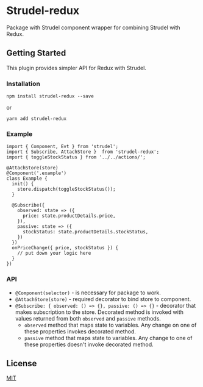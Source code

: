 # Strudel-redux

Package with Strudel component wrapper for combining Strudel with Redux.

## Getting Started

This plugin provides simpler API for Redux with Strudel.

### Installation

```
npm install strudel-redux --save
```
or
```
yarn add strudel-redux
```

### Example

```
import { Component, Evt } from 'strudel';
import { Subscribe, AttachStore }  from 'strudel-redux';
import { toggleStockStatus } from '../../actions/';

@AttachStore(store)
@Component('.example')
class Example {
  init() {
    store.dispatch(toggleStockStatus());
  }
  
  @Subscribe({
    observed: state => ({ 
      price: state.productDetails.price,
    }),
    passive: state => ({
      stockStatus: state.productDetails.stockStatus,
    })
  })
  onPriceChange({ price, stockStatus }) {
    // put down your logic here
  }
})
```

### API
* `@Component(selector)` - is necessary for package to work.
* `@AttachStore(store)` - required decorator to bind store to component.
* `@Subscribe: { observed: () => {}, passive: () => {}` - decorator that makes subscription to the store. Decorated method is invoked with values returned from both `observed` and `passive` methods.
    * `observed` method that maps state to variables. Any change on one of these properties invokes decorated method.
    * `passive` method that maps state to variables. Any change to one of these properties doesn't invoke decorated method. 

## License

[MIT](https://opensource.org/licenses/MIT)
